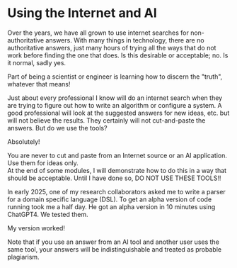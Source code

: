 # Using the Internet and AI

Over the years, we have all grown to use internet searches for non-authoritative answers. With many things in technology, there are no authoritative answers, just many hours of trying all the ways that do not work before finding the one that does. Is this desirable or acceptable; no. Is it normal, sadly yes.

Part of being a scientist or engineer is learning how to discern the "truth", whatever that means!

Just about every professional I know will do an internet search when they are trying to figure out how to write an algorithm or configure a system. A good professional will look at the suggested answers for new ideas, etc. but will not believe the results. They certainly will not cut-and-paste the answers. But do we use the tools?&#x20;

Absolutely!

You are never to cut and paste from an Internet source or an AI application. Use them for ideas only.\
At the end of some modules, I will demonstrate how to do this in a way that should be acceptable. Until I have done so, DO NOT USE THESE TOOLS!!

In early 2025, one of my research collaborators asked me to write a parser for a domain specific language (DSL). To get an alpha version of code running took me a half day. He got an alpha version in 10 minutes using ChatGPT4. We tested them.

My version worked!&#x20;

Note that if you use an answer from an AI tool and another user uses the same tool, your answers will be indistinguishable and treated as probable plagiarism.
